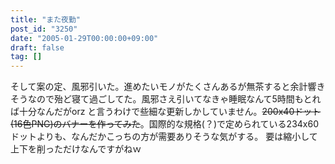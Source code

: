 ```yaml
---
title: "また夜勤"
post_id: "3250"
date: "2005-01-29T00:00:00+09:00"
draft: false
tag: []
---
```



そして案の定、風邪引いた。進めたいモノがたくさんあるが無茶すると余計響きそうなので殆ど寝て過ごしてた。風邪さえ引いてなきゃ睡眠なんて5時間もとれば十分なんだがorz と言うわけで些細な更新しかしていません。~~200x40ドット(16色PNG)のバナーを作ってみた~~。国際的な規格(？)で定められている234x60ドットよりも、なんだかこっちの方が需要ありそうな気がする。 要は縮小して上下を削っただけなんですがねｗ
